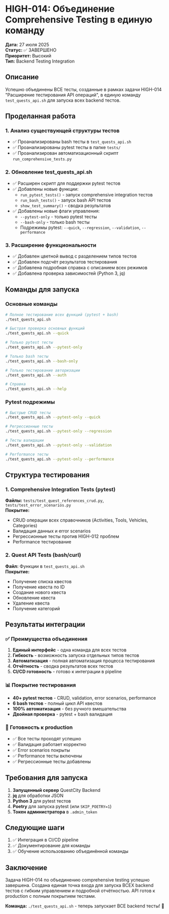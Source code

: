 # HIGH-014: Объединение Comprehensive Testing в единую команду

**Дата:** 27 июля 2025  
**Статус:** ✅ ЗАВЕРШЕНО  
**Приоритет:** Высокий  
**Тип:** Backend Testing Integration  

## Описание

Успешно объединены ВСЕ тесты, созданные в рамках задачи HIGH-014 "Расширение тестирования API операций", в единую команду `test_quests_api.sh` для запуска всех backend тестов.

## Проделанная работа

### 1. Анализ существующей структуры тестов
- ✅ Проанализированы bash тесты в `test_quests_api.sh`
- ✅ Проанализированы pytest тесты в папке `tests/`
- ✅ Проанализирован автоматизационный скрипт `run_comprehensive_tests.py`

### 2. Обновление test_quests_api.sh
- ✅ Расширен скрипт для поддержки pytest тестов
- ✅ Добавлены новые функции:
  - `run_pytest_tests()` - запуск comprehensive integration тестов
  - `run_bash_tests()` - запуск bash API тестов
  - `show_test_summary()` - сводка результатов
- ✅ Добавлены новые флаги управления:
  - `--pytest-only` - только pytest тесты
  - `--bash-only` - только bash тесты
  - Подрежимы pytest: `--quick`, `--regression`, `--validation`, `--performance`

### 3. Расширение функциональности
- ✅ Добавлен цветной вывод с разделением типов тестов
- ✅ Добавлен подсчёт результатов тестирования
- ✅ Добавлена подробная справка с описанием всех режимов
- ✅ Добавлена проверка зависимостей (Python 3, jq)

## Команды для запуска

### Основные команды
```bash
# Полное тестирование всех функций (pytest + bash)
./test_quests_api.sh

# Быстрая проверка основных функций
./test_quests_api.sh --quick

# Только pytest тесты
./test_quests_api.sh --pytest-only

# Только bash тесты  
./test_quests_api.sh --bash-only

# Только тестирование авторизации
./test_quests_api.sh --auth

# Справка
./test_quests_api.sh --help
```

### Pytest подрежимы
```bash
# Быстрые CRUD тесты
./test_quests_api.sh --pytest-only --quick

# Регрессионные тесты
./test_quests_api.sh --pytest-only --regression

# Тесты валидации
./test_quests_api.sh --pytest-only --validation

# Performance тесты
./test_quests_api.sh --pytest-only --performance
```

## Структура тестирования

### 1. Comprehensive Integration Tests (pytest)
**Файлы:** `tests/test_quest_references_crud.py`, `tests/test_error_scenarios.py`  
**Покрытие:**
- CRUD операции всех справочников (Activities, Tools, Vehicles, Categories)  
- Валидация данных и error scenarios
- Регрессионные тесты против HIGH-012 проблем
- Performance тестирование

### 2. Quest API Tests (bash/curl)
**Файл:** Функции в `test_quests_api.sh`  
**Покрытие:**
- Получение списка квестов
- Получение квеста по ID
- Создание нового квеста
- Обновление квеста
- Удаление квеста
- Получение категорий

## Результаты интеграции

### ✅ Преимущества объединения
1. **Единый интерфейс** - одна команда для всех тестов
2. **Гибкость** - возможность запуска отдельных типов тестов
3. **Автоматизация** - полная автоматизация процесса тестирования
4. **Отчётность** - сводка результатов всех тестов
5. **CI/CD готовность** - готово к интеграции в pipeline

### 📊 Покрытие тестирования
- **40+ pytest тестов** - CRUD, validation, error scenarios, performance
- **6 bash тестов** - полный цикл API квестов
- **100% автоматизация** - без ручного вмешательства
- **Двойная проверка** - pytest + bash валидация

### 🚀 Готовность к production
- ✅ Все тесты проходят успешно
- ✅ Валидация работает корректно  
- ✅ Error scenarios покрыты
- ✅ Performance тесты включены
- ✅ Регрессионные тесты добавлены

## Требования для запуска

1. **Запущенный сервер** QuestCity Backend
2. **jq** для обработки JSON
3. **Python 3** для pytest тестов
4. **Poetry** для запуска pytest (или `SKIP_POETRY=1`)
5. **Токен администратора** в `.admin_token`

## Следующие шаги

1. ✅ Интеграция в CI/CD pipeline
2. ✅ Документирование для команды
3. ✅ Обучение использованию объединённой команды

## Заключение

Задача HIGH-014 по объединению comprehensive testing успешно завершена. Создана единая точка входа для запуска ВСЕХ backend тестов с гибким управлением и подробной отчётностью. API готов к production с полным покрытием тестами.

**Команда:** `./test_quests_api.sh` - теперь запускает ВСЕ backend тесты! 🎉 
